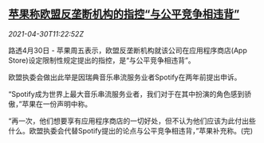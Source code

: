 <!--1619782263000-->
[苹果称欧盟反垄断机构的指控“与公平竞争相违背”](https://cn.reuters.com/article/apple-eu-antitrust-charge-0430-idCNKBS2CH1E4)
------

<div><i>2021-04-30T11:22:52Z</i></div><p>路透4月30日 - 苹果周五表示，欧盟反垄断机构就该公司在应用程序商店(App Store)设定限制性规定提出的指控，是“与公平竞争相违背”。</p><p>欧盟执委会做出此举是因瑞典音乐串流服务业者Spotify在两年前提出申诉。</p><p>“Spotify成为世界上最大音乐串流服务业者，我们对于在其中扮演的角色感到骄傲，”苹果在一份声明中称。</p><p>“再一次，他们想要享有应用程序商店的一切好处，但不认为他们应该为此付出些什么。欧盟执委会代替Spotify提出的论点与公平竞争相违背，”苹果补充称。(完)</p>
